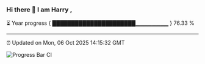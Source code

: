### Hi there 👋 I am Harry , 

⏳ Year progress { ██████████████████████▁▁▁▁▁▁▁▁ } 76.33 %

---

⏰ Updated on Mon, 06 Oct 2025 14:15:32 GMT

![Progress Bar CI](https://github.com/duykhang68/duykhang68/workflows/Progress%20Bar%20CI/badge.svg)
